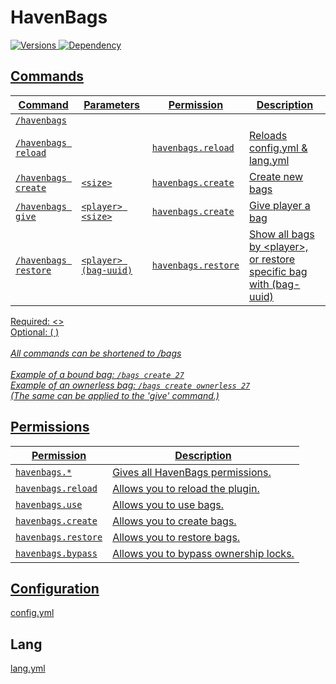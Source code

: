# HavenBags
<a href="https://github.com/Valorless/HavenBags" rel="nofollow"><img src="https://img.shields.io/badge/Tested On-%201.19-brightgreen?style=flat" alt="Versions" style="max-width: 100%;"/>
<a href="https://github.com/Valorless/ValorlessUtils" rel="nofollow"><img src="https://img.shields.io/badge/Requires-ValorlessUtils-red?style=flat" alt="Dependency" style="max-width: 100%;"/>
<br>

## Commands
| Command | Parameters | Permission | Description |
| --- | --- | --- | --- |
| `/havenbags` |  |  |
| `/havenbags reload` | | `havenbags.reload` | Reloads config.yml & lang.yml |
| `/havenbags create` | `<size>` | `havenbags.create` | Create new bags |
| `/havenbags give` | `<player> <size>` | `havenbags.create` | Give player a bag |
| `/havenbags restore` | `<player> (bag-uuid)` | `havenbags.restore` | Show all bags by \<player\>,<br> or restore specific bag with (bag-uuid) |

Required: \<\><br>
Optional: ( )<br>
<br>
*All commands can be shortened to /bags*<br>
<br>
*Example of a bound bag: `/bags create 27`*<br>
*Example of an ownerless bag: `/bags create ownerless 27`*<br>
*(The same can be applied to the 'give' command.)*

  
## Permissions
| Permission | Description |
| --- | --- |
| `havenbags.*` | Gives all HavenBags permissions. |
| `havenbags.reload` | Allows you to reload the plugin. |
| `havenbags.use` | Allows you to use bags. |
| `havenbags.create` | Allows you to create bags. |
| `havenbags.restore` | Allows you to restore bags. |
| `havenbags.bypass` | Allows you to bypass ownership locks. |


## Configuration
[config.yml](/src/main/resources/config.yml)


## Lang
[lang.yml](/src/main/resources/lang.yml)
